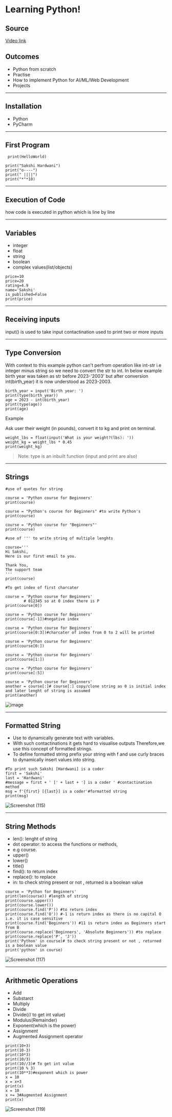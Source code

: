 # Learning Python!

## Source
[Video link](https://youtu.be/_uQrJ0TkZlc?feature=shared)

## Outcomes
* Python from scratch
* Practise
* How to implement Python for AI/ML/Web Development
* Projects


---

## Installation
* Python
* PyCharm


---

## First Program
```
 print(HelloWorld)
```
```
print("Sakshi Hardwani")
print("o----")
print(" ||||")
print("*"*10)
```



---

## Execution of Code

how code is executed in python which is line by line


---

## Variables
* integer
* float
* string
* boolean
* complex values(list/objects)

```
price=10
price=20
rating=4.9
name='Sakshi'
is_published=False
print(price)

```


---

## Receiving inputs
input() is used to take input 
contactination used to print two or more inputs


---

## Type Conversion
With context to this example python can't perfrom operation like int-str i.e integer minus string so we need to convert the str to int. In below example birth year was taken as str before 2023-'2003' but after conversion int(birth_year) it is now understood as 2023-2003.

```
birth_year = input('Birth year: ')
print(type(birth_year))
age = 2023 - int(birth_year)
print(type(age))
print(age)
```
Example

Ask user their weight (in pounds), convert it to kg and print on terminal.

```
weight_lbs = float(input('What is your weight?(lbs): '))
weight_kg = weight_lbs * 0.45
print(weight_kg)
```
> Note: type is an inbuilt function (input and print are also)


---

## Strings

```
#use of quotes for string

course = 'Python course for Beginners'
print(course)

course = "Python's course for Beginners" #to write Python's
print(course)

course = 'Python course for "Beginners"'
print(course)

#use of ''' to write string of multiple lenghts

course='''
Hi Sakshi,
Here is our first email to you.

Thank You,
The support team
'''
print(course)

#To get index of first charcater

course = 'Python course for Beginners'
        # 012345 so at 0 index there is P
print(course[0])

course = 'Python course for Beginners'
print(course[-1])#negative index

course = 'Python course for Beginners'
print(course[0:3])#charcater of index from 0 to 2 will be printed

course = 'Python course for Beginners'
print(course[0:])

course = 'Python course for Beginners'
print(course[1:])

course = 'Python course for Beginners'
print(course[:5])

course = 'Python course for Beginners'
another = course[:]# course[:] copy/clone string as 0 is initial index and later lenght of string is assumed
print(another)
```

![image](https://github.com/Sakshi-Hardwani/Python-Notes/assets/117386798/170391c3-def6-45d0-86e4-abc89f4e4ea1)



---

## Formatted String

* Use to dynamically generate text with variables.
* With such contactinations it gets hard to visualise outputs
 Therefore,we use this concept of formatted strings.
* To define formatted string prefix your string with f
and use curly braces to dynamically insert values into string.

```
#To print such Sakshi [Hardwani] is a coder
first = 'Sakshi'
last = 'Hardwani'
#message = first + ' [' + last + '] is a coder ' #contactination method
msg = f'{first} [{last}] is a coder'#formatted string
print(msg)
```

![Screenshot (115)](https://hackmd.io/_uploads/ByC9oQ7Oa.png)


---

## String Methods

* len(): lenght of string 
* dot operator: to access the functions or methods, 
* e.g course.
* upper()
* lower()
* title()
* find(): to return index
* replace(): to replace
* in: to check string present or not , returned is a boolean value

```
course = 'Python for Beginners'
print(len(course)) #length of string
print(course.upper())
print(course.lower())
print(course.find('P')) #to return index
print(course.find('O')) #-1 is return index as there is no capital O i.e. it is case sensitive
print(course.find('Beginners')) #11 is return index as Beginners start from B
print(course.replace('Beginners', 'Absolute Beginners')) #to replace
print(course.replace('P', 'J'))
print('Python' in course)# to check string present or not , returned is a boolean value
print('python' in course)
```

![Screenshot (117)](https://hackmd.io/_uploads/rJ9DWE7ua.png)


---

## Arithmetic Operations

* Add
* Substarct
* Multiply 
* Divide
* Divide(// to get int value)
* Modulus(Remainder)
* Exponent(which is the power)
* Assignment 
* Augmented Assignment operator

```
print(10+3)
print(10-3)
print(10*3)
print(10/3)
print(10//3)# To get int value
print(10 % 3)
print(10**3)#exponent which is power
x = 10
x = x+3
print(x)
x = 10
x += 3#Augmented Assignment
print(x)
```
![Screenshot (119)](https://hackmd.io/_uploads/Hyzdh_Nua.png)









































